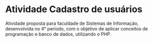 # Atividade Cadastro de usuários

Atividade proposta para faculdade de Sistemas de Informação, desenvolvida no 4° período,
com o objetivo de aplicar conceitos de programação e banco de dados, utilizando o PHP.